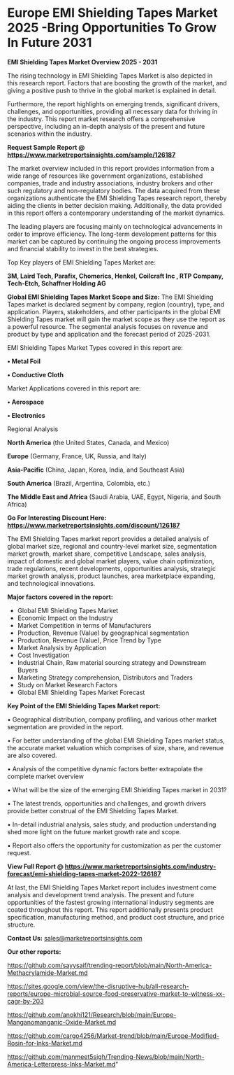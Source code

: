  # Europe EMI Shielding Tapes Market 2025 -Bring Opportunities To Grow In Future 2031

<Strong> EMI Shielding Tapes Market Overview 2025 - 2031</strong>

The rising technology in EMI Shielding Tapes Market is also depicted in this research report. Factors that are boosting the growth of the market, and giving a positive push to thrive in the global market is explained in detail.

Furthermore, the report highlights on emerging trends, significant drivers, challenges, and opportunities, providing all necessary data for thriving in the industry. This report market research offers a comprehensive perspective, including an in-depth analysis of the present and future scenarios within the industry.

<strong>Request Sample Report @ <a href=https://www.marketreportsinsights.com/sample/126187>https://www.marketreportsinsights.com/sample/126187</a></strong>

The market overview included in this report provides information from a wide range of resources like government organizations, established companies, trade and industry associations, industry brokers and other such regulatory and non-regulatory bodies. The data acquired from these organizations authenticate the EMI Shielding Tapes research report, thereby aiding the clients in better decision making. Additionally, the data provided in this report offers a contemporary understanding of the market dynamics.

The leading players are focusing mainly on technological advancements in order to improve efficiency. The long-term development patterns for this market can be captured by continuing the ongoing process improvements and financial stability to invest in the best strategies.

Top Key players of EMI Shielding Tapes Market are:

<strong>3M, Laird Tech, Parafix, Chomerics, Henkel, Coilcraft Inc , RTP Company, Tech-Etch, Schaffner Holding AG</strong>

<strong><b>Global EMI Shielding Tapes Market Scope and Size:</b></strong>
The EMI Shielding Tapes market is declared segment by company, region (country), type, and application. Players, stakeholders, and other participants in the global EMI Shielding Tapes market will gain the market scope as they use the report as a powerful resource. The segmental analysis focuses on revenue and product by type and application and the forecast period of 2025-2031.

EMI Shielding Tapes Market Types covered in this report are:

<strong>• Metal Foil

• Conductive Cloth</strong>

Market Applications covered in this report are:

<strong>• Aerospace

• Electronics</strong> 

Regional Analysis

<strong>North America</strong> (the United States, Canada, and Mexico)

<strong>Europe</strong> (Germany, France, UK, Russia, and Italy)

<strong>Asia-Pacific</strong> (China, Japan, Korea, India, and Southeast Asia)

<strong>South America</strong> (Brazil, Argentina, Colombia, etc.)

<strong>The Middle East and Africa</strong> (Saudi Arabia, UAE, Egypt, Nigeria, and South Africa)

<strong>Go For Interesting Discount Here: <a href=https://www.marketreportsinsights.com/discount/126187>https://www.marketreportsinsights.com/discount/126187</a></strong>

The EMI Shielding Tapes market report provides a detailed analysis of global market size, regional and country-level market size, segmentation market growth, market share, competitive Landscape, sales analysis, impact of domestic and global market players, value chain optimization, trade regulations, recent developments, opportunities analysis, strategic market growth analysis, product launches, area marketplace expanding, and technological innovations.

<strong><b>Major factors covered in the report:</b></strong>
<ul>
  <li>Global EMI Shielding Tapes Market </li>
  <li>Economic Impact on the Industry</li>
  <li>Market Competition in terms of Manufacturers</li>
  <li>Production, Revenue (Value) by geographical segmentation</li>
  <li>Production, Revenue (Value), Price Trend by Type</li>
  <li>Market Analysis by Application</li>
  <li>Cost Investigation</li>
  <li>Industrial Chain, Raw material sourcing strategy and Downstream Buyers</li>
  <li>Marketing Strategy comprehension, Distributors and Traders</li>
  <li>Study on Market Research Factors</li>
  <li>Global EMI Shielding Tapes Market Forecast</li>
</ul>

<strong><b>Key Point of the EMI Shielding Tapes Market report:</b></strong>

• Geographical distribution, company profiling, and various other market segmentation are provided in the report.

• For better understanding of the global EMI Shielding Tapes market status, the accurate market valuation which comprises of size, share, and revenue are also covered.

• Analysis of the competitive dynamic factors better extrapolate the complete market overview

• What will be the size of the emerging EMI Shielding Tapes market in 2031?

• The latest trends, opportunities and challenges, and growth drivers provide better construal of the EMI Shielding Tapes Market.

• In-detail industrial analysis, sales study, and production understanding shed more light on the future market growth rate and scope.

• Report also offers the opportunity for customization as per the customer request.

<strong><b>View Full Report @ <a href=https://www.marketreportsinsights.com/industry-forecast/emi-shielding-tapes-market-2022-126187>https://www.marketreportsinsights.com/industry-forecast/emi-shielding-tapes-market-2022-126187</a></b></strong>


At last, the EMI Shielding Tapes Market report includes investment come analysis and development trend analysis. The present and future opportunities of the fastest growing international industry segments are coated throughout this report. This report additionally presents product specification, manufacturing method, and product cost structure, and price structure.

<strong>Contact Us:</strong>
sales@marketreportsinsights.com

<strong>Our other reports:</strong>

<a href=https://github.com/sayysaif/trending-report/blob/main/North-America-Methacrylamide-Market.md>https://github.com/sayysaif/trending-report/blob/main/North-America-Methacrylamide-Market.md</a>

<a href=https://sites.google.com/view/the-disruptive-hub/all-research-reports/europe-microbial-source-food-preservative-market-to-witness-xx-cagr-by-203>https://sites.google.com/view/the-disruptive-hub/all-research-reports/europe-microbial-source-food-preservative-market-to-witness-xx-cagr-by-203</a>

<a href=https://github.com/anokhi121/Research/blob/main/Europe-Manganomanganic-Oxide-Market.md>https://github.com/anokhi121/Research/blob/main/Europe-Manganomanganic-Oxide-Market.md</a>

<a href=https://github.com/cargo4256/Market-trend/blob/main/Europe-Modified-Rosin-for-Inks-Market.md>https://github.com/cargo4256/Market-trend/blob/main/Europe-Modified-Rosin-for-Inks-Market.md</a>

<a href=https://github.com/manmeet5sigh/Trending-News/blob/main/North-America-Letterpress-Inks-Market.md>https://github.com/manmeet5sigh/Trending-News/blob/main/North-America-Letterpress-Inks-Market.md</a>"

